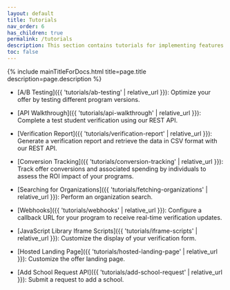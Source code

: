 ```yaml
---
layout: default
title: Tutorials
nav_order: 6
has_children: true
permalink: /tutorials
description: This section contains tutorials for implementing features supported by our REST API.
toc: false
---
```


{% include mainTitleForDocs.html title=page.title description=page.description %}

* [A/B Testing]({{ 'tutorials/ab-testing' | relative_url }}): Optimize your offer by testing different program versions.

* [API Walkthrough]({{ 'tutorials/api-walkthrough' | relative_url }}): Complete a
test student verification using our REST API.

* [Verification Report]({{ 'tutorials/verification-report' | relative_url }}): Generate a verification report and retrieve the data in CSV format with our REST API.

* [Conversion Tracking]({{ 'tutorials/conversion-tracking' | relative_url }}): Track offer conversions and associated spending by individuals to assess the ROI impact of your programs.

<!-- * [Reverification]({{ 'tutorials/reverification' | relative_url }}): Submit batches of reverification requests to reverify end users on a regular basis. -->

* [Searching for Organizations]({{ 'tutorials/fetching-organizations' | relative_url }}): Perform an organization search.

* [Webhooks]({{ 'tutorials/webhooks' | relative_url }}): Configure a callback URL for your program to receive real-time verification updates.

* [JavaScript Library Iframe Scripts]({{ 'tutorials/iframe-scripts' | relative_url }}): Customize the display of your verification form.

* [Hosted Landing Page]({{ 'tutorials/hosted-landing-page' | relative_url }}): Customize the offer landing page.

* [Add School Request API]({{ 'tutorials/add-school-request' | relative_url }}): Submit a request to add a school.

